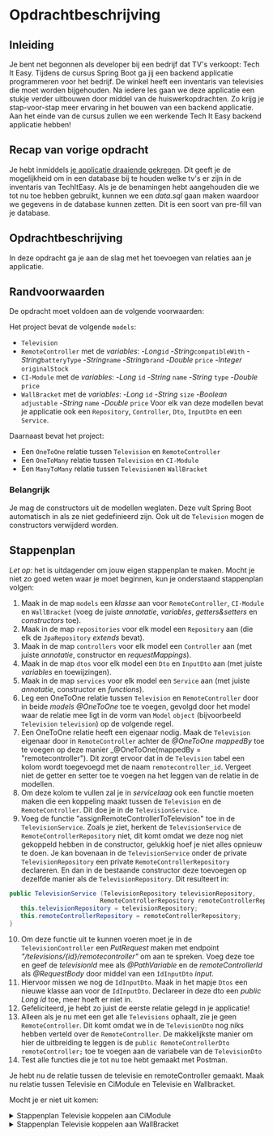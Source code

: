 # Opdrachtbeschrijving

## Inleiding

Je bent net begonnen als developer bij een bedrijf dat TV's verkoopt: Tech It Easy. Tijdens de cursus Spring Boot ga jij een backend applicatie programmeren voor het bedrijf. De winkel heeft een inventaris van televisies die moet worden bijgehouden. Na iedere les gaan we deze applicatie een stukje verder uitbouwen door middel van de huiswerkopdrachten. Zo krijg je stap-voor-stap meer ervaring in het bouwen van een backend applicatie. Aan het einde van de cursus zullen we een werkende Tech It Easy backend applicatie hebben!

## Recap van vorige opdracht

Je hebt inmiddels [je applicatie draaiende gekregen](https://github.com/hogeschoolnovi/backend-spring-boot-tech-it-easy-service-dto-uitwerkingen). Dit geeft je de mogelijkheid om in een database bij te houden welke tv's er zijn in de inventaris van TechItEasy. Als je de benamingen hebt aangehouden die we tot nu toe hebben gebruikt, kunnen we een _data.sql_ gaan maken waardoor we gegevens in de database kunnen zetten. Dit is een soort van pre-fill van je database. 

## Opdrachtbeschrijving
In deze opdracht ga je aan de slag met het toevoegen van relaties aan je applicatie.

## Randvoorwaarden
De opdracht moet voldoen aan de volgende voorwaarden:

Het project bevat de volgende `models`:
  - `Television`
  - `RemoteController` met de _variables_: 
    -_Long_`id`
    -_String_`compatibleWith`
    -_String_`batteryType`
    -_String_`name`
    -_String_`brand`
    -_Double_ `price`
    -_Integer_ `originalStock`
  - `CI-Module` met de _variables_:
    -_Long_ `id`
    -_String_ `name`
    -_String_ `type`
    -_Double_ `price`
  - `WallBracket` met de _variables_:
    -_Long_ `id`
    -_String_ `size`
    -_Boolean_ `adjustable`
    -_String_ `name`
    -_Double_ `price`
Voor elk van deze modellen bevat je applicatie ook een `Repository`, `Controller`, `Dto`, `InputDto` en een `Service`.

Daarnaast bevat het project:
- Een `OneToOne` relatie tussen `Television` en `RemoteController`
- Een `OneToMany` relatie tussen `Television` en `CI-Module`
- Een `ManyToMany` relatie tussen `Television`en `WallBracket`

### Belangrijk
Je mag de constructors uit de modellen weglaten. Deze vult Spring Boot automatisch in als ze niet gedefinieerd zijn. Ook uit de `Television` mogen de constructors verwijderd worden.

## Stappenplan
_Let op_: het is uitdagender om jouw eigen stappenplan te maken. Mocht je niet zo goed weten waar je moet beginnen, kun je onderstaand stappenplan volgen:

1. Maak in de map `models` een _klasse_ aan voor `RemoteController`, `CI-Module` en `WallBracket` (voeg de juiste _annotatie_, _variables_, _getters&setters_ en _constructors_ toe).
2. Maak in de map `repositories` voor elk model een `Repository` aan (die elk de `JpaRepository` _extends_ bevat).
3. Maak in de map `controllers` voor elk model een `Controller` aan (met juiste _annotatie_, constructor en _requestMappings_).
4. Maak in de map `dtos` voor elk model een `Dto` en `InputDto` aan (met juiste _variables_ en toewijzingen).
5. Maak in de map `services` voor elk model een `Service` aan (met juiste _annotatie_, constructor en _functions_).
6. Leg een OneToOne relatie tussen `Television` en `RemoteController` door in beide _models_ _@OneToOne_ toe te voegen, gevolgd door het model waar de relatie mee ligt in de vorm van `Model` `object` (bijvoorbeeld `Television` `television`) op de volgende regel.
7. Een OneToOne relatie heeft een eigenaar nodig. Maak de `Television` eigenaar door in `RemoteController` achter de _@OneToOne_ _mappedBy_ toe te voegen op deze manier _@OneToOne(mappedBy = "remotecontroller"). Dit zorgt ervoor dat in de `Television` tabel een kolom wordt toegevoegd met de naam `remotecontroller_id`. Vergeet niet de getter en setter toe te voegen na het leggen van de relatie in de modellen.
8. Om deze kolom te vullen zal je in _servicelaag_ ook een functie moeten maken die een koppeling maakt tussen de `Television` en de `RemoteController`. Dit doe je in de `TelevisionService`.
9. Voeg de functie "assignRemoteControllerToTelevision" toe in de `TelevisionService`. Zoals je ziet, herkent de `TelevisionService` de `RemoteControllerRepository` niet, dit komt omdat we deze nog niet gekoppeld hebben in de constructor, gelukkig hoef je niet alles opnieuw te doen. Je kan bovenaan in de `TelevisionService` onder de private `TelevisionRepository` een private `RemoteControllerRepository` declareren. En dan in de bestaande constructor deze toevoegen op dezelfde manier als de `TelevisionRepository`. Dit resulteert in: 

 ```java
 public TelevisionService (TelevisionRepository televisionRepository, 
                          RemoteControllerRepository remoteControllerRepository) {
    this.televisionRepository = televisionRepository;
    this.remoteControllerRepository = remoteControllerRepository;
}
 ```
 
10. Om deze functie uit te kunnen voeren moet je in de `TelevisionController` een _PutRequest_ maken met endpoint _"/televisions/{id}/remotecontroller"_ om aan te spreken. Voeg deze toe en geef de _televisionId_ mee als _@PathVariable_ en de _remoteControllerId_ als _@RequestBody_ door middel van een `IdInputDto` _input_.  
11. Hiervoor missen we nog de `IdInputDto`. Maak in het mapje `Dtos` een nieuwe klasse aan voor de `IdInputDto`. Declareer in deze dto een _public Long id_ toe, meer hoeft er niet in.
12. Gefeliciteerd, je hebt zo juist de eerste relatie gelegd in je applicatie!
13. Alleen als je nu met een get alle `Televisions` ophaalt, zie je geen `RemoteController`. Dit komt omdat we in de `TelevisionDto` nog niks hebben verteld over de `RemoteController`. De makkelijkste manier om hier de uitbreiding te leggen is de `public RemoteControllerDto remoteController;` toe te voegen aan de variabele van de `TelevisionDto` 
14. Test alle functies die je tot nu toe hebt gemaakt met Postman.

Je hebt nu de relatie tussen de televisie en remoteController gemaakt. Maak nu relatie tussen Televisie en CiModule en Televisie en Wallbracket.

Mocht je er niet uit komen:
<details>
<summary>
Stappenplan Televisie koppelen aan CiModule
</summary>

 
### Stap 1: De OneToMany relatie toevoegen

- Maak de Television eigenaar door in CiModule achter @OneToMany mappedBy toe te voegen.
- Voeg in Television @ManyToOne(fetch = FetchType.EAGER) en @JoinColumn(name = "ci_module_id") toe.
- Vergeet de getter en setter niet.

### Stap 2: Functie in de servicelaag maken

- Maak een functie in TelevisionService om een CiModule aan een Television te koppelen.

### Stap 3: Functie "assignCiModuleToTelevision" toevoegen

- Voeg in TelevisionService een private CiModuleRepository toe en initialiseer deze in de constructor.
- Voeg de functie assignCiModuleToTelevision toe.

### Stap 4: PutRequest in de controller maken

- Maak in de TelevisionController een PUT endpoint "/televisions/{id}/cimodule" aan.
- Gebruik @PathVariable voor televisionId en @RequestBody met een IdInputDto voor cimoduleId.

### Stap 5: Dto connectie maken

- Voeg in TelevisionDto de variabele public CiModuleDto ciModuleDto; toe.

### Stap 6: Functies testen met Postman

- Test alle functies die je tot nu toe hebt gemaakt met Postman.
- Test onder andere het koppelen van een CiModule aan een Television en het ophalen van alle Televisions om te controleren of de CiModule correct is gekoppeld.

</details>


<details>
<summary>
Stappenplan Televisie koppelen aan WallBracket
</summary>

### Stap 1: De ManyToMany relatie toevoegen

- Maak de Television eigenaar door in WallBracket achter @ManyToMany mappedBy toe te voegen.
- Voeg in Television
` @ManyToMany
  @JoinTable(name = "television_Wallbrackets",
   joinColumns @JoinColumn(name = "television"),
   inverseJoinColumns = @JoinColumn(name = "wallbracket")`
toe.
- Vergeet de getter en setter niet.

### Stap 2: Functie in de servicelaag maken

- Maak een functie in TelevisionService om een WallBracket aan een Television te koppelen.

### Stap 3: Functie "assignCiModuleToTelevision" toevoegen

- Voeg in TelevisionService een private WallBracketRepository toe en initialiseer deze in de constructor.
- Voeg de functie assignWallBracketToTelevision toe.

### Stap 4: PutRequest in de controller maken

- Maak in de TelevisionController een PUT endpoint "/televisions/{id}/WallBracket" aan.
- Gebruik @PathVariable voor televisionId en @RequestBody met een IdInputDto voor de WallBracket.

### Stap 5: Dto connectie maken

- Voeg in TelevisionDto de variabele public WallBracketDto wallBracketdto; toe.

### Stap 6: Functies testen met Postman

- Test alle functies die je tot nu toe hebt gemaakt met Postman.
- Test onder andere het koppelen van een WallBracket aan een Television en het ophalen van alle Televisions om te controleren of de WallBracket correct is gekoppeld.
  
</details>
